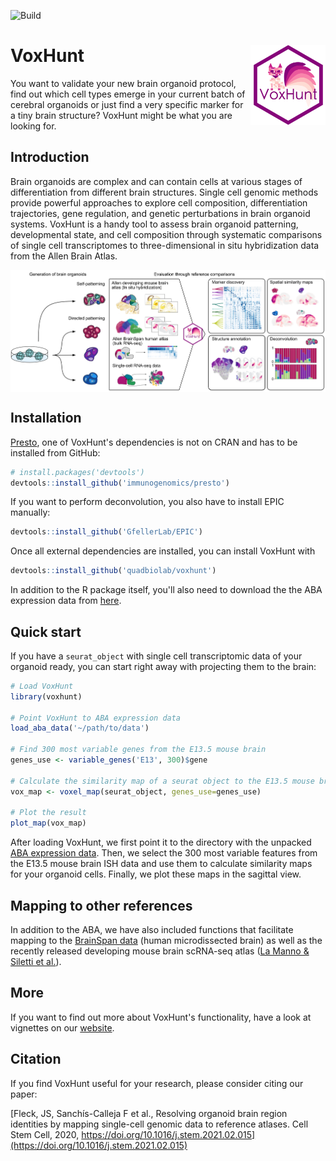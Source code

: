 ![Build](https://github.com/quadbiolab/voxhunt/workflows/build/badge.svg)

# VoxHunt <img src="man/figures/logo.png" align="right" width="120" />

You want to validate your new brain organoid protocol, find out which cell types emerge in your current batch of cerebral organoids or just find a very specific marker for a tiny brain structure? VoxHunt might be what you are looking for.


## Introduction

Brain organoids are complex and can contain cells at various stages of differentiation from different brain structures. Single cell genomic methods provide powerful approaches to explore cell composition, differentiation trajectories, gene regulation, and genetic perturbations in brain organoid systems. VoxHunt is a handy tool to assess brain organoid patterning, developmental state, and cell composition through systematic comparisons of single cell transcriptomes to three-dimensional in situ hybridization data from the Allen Brain Atlas.

<img src="man/figures/abstract.png" align="center" />


## Installation

[Presto](https://github.com/immunogenomics/presto), one of VoxHunt's dependencies is not on CRAN and has to be installed from GitHub:

```r
# install.packages('devtools')
devtools::install_github('immunogenomics/presto')
```

If you want to perform deconvolution, you also have to install EPIC manually:

```r
devtools::install_github('GfellerLab/EPIC')
```

Once all external dependencies are installed, you can install VoxHunt with
```r
devtools::install_github('quadbiolab/voxhunt')
```

In addition to the R package itself, you'll also need to download the the ABA expression data from [here](http://dx.doi.org/10.17632/g4xg38mwcn.2).

## Quick start

If you have a `seurat_object` with single cell transcriptomic data of your organoid ready, you can start right away with projecting them to the brain:

```r
# Load VoxHunt
library(voxhunt)

# Point VoxHunt to ABA expression data
load_aba_data('~/path/to/data')

# Find 300 most variable genes from the E13.5 mouse brain
genes_use <- variable_genes('E13', 300)$gene

# Calculate the similarity map of a seurat object to the E13.5 mouse brain
vox_map <- voxel_map(seurat_object, genes_use=genes_use)

# Plot the result
plot_map(vox_map)
```
After loading VoxHunt, we first point it to the directory with the unpacked [ABA expression data](http://dx.doi.org/10.17632/g4xg38mwcn.1). Then, we select the 300 most variable features from the E13.5 mouse brain ISH data and use them to calculate similarity maps for your organoid cells. Finally, we plot these maps in the sagittal view.

## Mapping to other references

In addition to the ABA, we have also included functions that facilitate mapping to the [BrainSpan data](https://www.brainspan.org/) (human microdissected brain) as well as the recently released developing mouse brain scRNA-seq atlas ([La Manno & Siletti et al.](https://www.biorxiv.org/content/10.1101/2020.07.02.184051v1)).

## More

If you want to find out more about VoxHunt's functionality, have a look at vignettes on our [website](https://quadbiolab.github.io/VoxHunt/index.html).

## Citation

If you find VoxHunt useful for your research, please consider citing our paper:

[Fleck, JS, Sanchís-Calleja F et al., Resolving organoid brain region identities by mapping single-cell genomic data to reference atlases. Cell Stem Cell, 2020, https://doi.org/10.1016/j.stem.2021.02.015](https://doi.org/10.1016/j.stem.2021.02.015)
